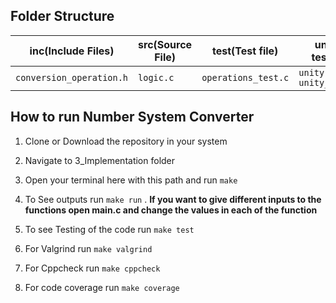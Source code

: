 ## Folder Structure

|**inc(Include Files)**|**src(Source File)**|**test(Test file)**|**unity(Unity testing files)**|
|----------------------|--------------------|-------------------|------------------------------|
|`conversion_operation.h`|`logic.c`|`operations_test.c`|`unity.c unity.h unity_internals.h`|

## How to run Number System Converter

1) Clone or Download the repository in your system
2) Navigate to 3_Implementation folder
3) Open your terminal here with this path and run `make`
4) To See outputs run `make run` .
   **If you want to give different inputs to the functions open main.c and change the values in each of the function**
   
5) To see Testing of the code run `make test`
6) For Valgrind run `make valgrind`
7) For Cppcheck run `make cppcheck`
8) For code coverage run `make coverage`
